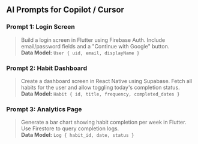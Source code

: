 ## AI Prompts for Copilot / Cursor

### Prompt 1: Login Screen
> Build a login screen in Flutter using Firebase Auth. Include email/password fields and a "Continue with Google" button.  
> **Data Model:** `User { uid, email, displayName }`

### Prompt 2: Habit Dashboard
> Create a dashboard screen in React Native using Supabase. Fetch all habits for the user and allow toggling today's completion status.  
> **Data Model:** `Habit { id, title, frequency, completed_dates }`

### Prompt 3: Analytics Page
> Generate a bar chart showing habit completion per week in Flutter. Use Firestore to query completion logs.  
> **Data Model:** `Log { habit_id, date, status }`